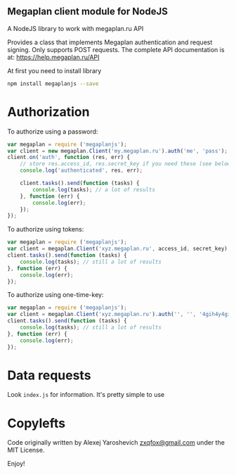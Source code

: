 Megaplan client module for NodeJS
---------------------------------

A NodeJS library to work with megaplan.ru API

Provides a class that implements Megaplan authentication and request signing.
Only supports POST requests. The complete API documentation is at:
https://help.megaplan.ru/API

At first you need to install library

```sh
npm install megaplanjs --save
```

Authorization
=============

To authorize using a password:

```js
var megaplan = require ('megaplanjs');
var client = new megaplan.Client('my.megaplan.ru').auth('me', 'pass');
client.on('auth', function (res, err) {
    // store res.access_id, res.secret_key if you need these (see below)
    console.log('authenticated', res, err);

    client.tasks().send(function (tasks) {
        console.log(tasks); // a lot of results
    }, function (err) {
        console.log(err);
    });
});
```

To authorize using tokens:

```js
var megaplan = require ('megaplanjs');
var client = megaplan.Client('xyz.megaplan.ru', access_id, secret_key);
client.tasks().send(function (tasks) {
    console.log(tasks); // still a lot of results
}, function (err) {
    console.log(err);
});
```

To authorize using one-time-key:

```js
var megaplan = require ('megaplanjs');
var client = megaplan.Client('xyz.megaplan.ru').auth('', '', '4gih4y4gih4yH77QebicH77Qebic');
client.tasks().send(function (tasks) {
    console.log(tasks); // still a lot of results
}, function (err) {
    console.log(err);
});
```

Data requests
=============

Look `index.js` for information. It's pretty simple to use


Copylefts
=========

Code originally written by Alexej Yaroshevich <zxqfox@gmail.com> under the MIT License.

Enjoy!
